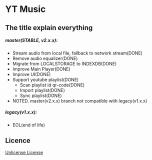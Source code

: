 # YT Music

## The title explain everything

##### master(STABLE, v2.x.x):
- Stream audio from local file, fallback to network stream(DONE)
- Remove audio equalizer(DONE)
- Migrate from LOCALSTORAGE to INDEXDB(DONE)
- Improve Main Player(DONE)
- Improve UI(DONE)
- Support youtube playlist(DONE)
	- Scan playlist id qr-code(DONE)
	- Import playlist(DONE)
	- Sync playlist(DONE)
- NOTED. master(v2.x.x) branch not compatible with legacy(v1.x.x)
##### legacy(v1.x.x):
- EOL(end of life)

 
## Licence

[Unlicense License](https://github.com/arma7x/kai-yt-music/blob/master/LICENSE.txt)
